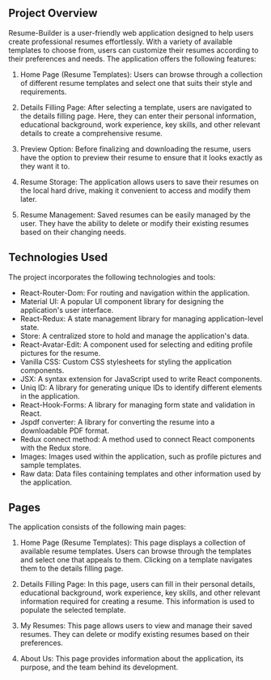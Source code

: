## Project Overview

Resume-Builder is a user-friendly web application designed to help users create professional resumes effortlessly. With a variety of available templates to choose from, users can customize their resumes according to their preferences and needs. The application offers the following features:

1. Home Page (Resume Templates): Users can browse through a collection of different resume templates and select one that suits their style and requirements.

2. Details Filling Page: After selecting a template, users are navigated to the details filling page. Here, they can enter their personal information, educational background, work experience, key skills, and other relevant details to create a comprehensive resume.

3. Preview Option: Before finalizing and downloading the resume, users have the option to preview their resume to ensure that it looks exactly as they want it to.

4. Resume Storage: The application allows users to save their resumes on the local hard drive, making it convenient to access and modify them later.

5. Resume Management: Saved resumes can be easily managed by the user. They have the ability to delete or modify their existing resumes based on their changing needs.

## Technologies Used

The project incorporates the following technologies and tools:

- React-Router-Dom: For routing and navigation within the application.
- Material UI: A popular UI component library for designing the application's user interface.
- React-Redux: A state management library for managing application-level state.
- Store: A centralized store to hold and manage the application's data.
- React-Avatar-Edit: A component used for selecting and editing profile pictures for the resume.
- Vanilla CSS: Custom CSS stylesheets for styling the application components.
- JSX: A syntax extension for JavaScript used to write React components.
- Uniq ID: A library for generating unique IDs to identify different elements in the application.
- React-Hook-Forms: A library for managing form state and validation in React.
- Jspdf converter: A library for converting the resume into a downloadable PDF format.
- Redux connect method: A method used to connect React components with the Redux store.
- Images: Images used within the application, such as profile pictures and sample templates.
- Raw data: Data files containing templates and other information used by the application.

## Pages

The application consists of the following main pages:

1. Home Page (Resume Templates): This page displays a collection of available resume templates. Users can browse through the templates and select one that appeals to them. Clicking on a template navigates them to the details filling page.

2. Details Filling Page: In this page, users can fill in their personal details, educational background, work experience, key skills, and other relevant information required for creating a resume. This information is used to populate the selected template.

3. My Resumes: This page allows users to view and manage their saved resumes. They can delete or modify existing resumes based on their preferences.

4. About Us: This page provides information about the application, its purpose, and the team behind its development.



